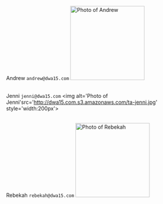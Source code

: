 Andrew `andrew@dwa15.com`
<img alt='Photo of Andrew' src='http://dwa15.com.s3.amazonaws.com/ta-andrew.jpg' style='width:200px'><br><br>

Jenni `jenni@dwa15.com`
<img  alt='Photo of Jenni'src='http://dwa15.com.s3.amazonaws.com/ta-jenni.jpg' style='width:200px'><br><br>

Rebekah `rebekah@dwa15.com`
<img alt='Photo of Rebekah' style='width:200px'  src="http://dwa15.com.s3.amazonaws.com/ta-rebekah.jpg"><br><br>


<!-- <img src="http://placehold.it/200x200&text=Coming Soon"> -->
